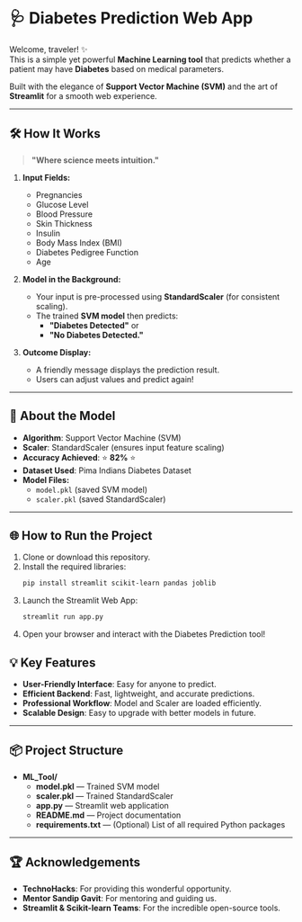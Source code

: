 # 🩺 Diabetes Prediction Web App

Welcome, traveler! ✨  
This is a simple yet powerful **Machine Learning tool** that predicts whether a patient may have **Diabetes** based on medical parameters.

Built with the elegance of **Support Vector Machine (SVM)** and the art of **Streamlit** for a smooth web experience.

---

## 🛠️ How It Works

> **"Where science meets intuition."**

1. **Input Fields:**
   - Pregnancies
   - Glucose Level
   - Blood Pressure
   - Skin Thickness
   - Insulin
   - Body Mass Index (BMI)
   - Diabetes Pedigree Function
   - Age

2. **Model in the Background:**
   - Your input is pre-processed using **StandardScaler** (for consistent scaling).
   - The trained **SVM model** then predicts:
     - **"Diabetes Detected"** or
     - **"No Diabetes Detected."**

3. **Outcome Display:**
   - A friendly message displays the prediction result.
   - Users can adjust values and predict again!

---

## 🎯 About the Model

- **Algorithm**: Support Vector Machine (SVM)
- **Scaler**: StandardScaler (ensures input feature scaling)
- **Accuracy Achieved**: ⭐ **82%** ⭐
- **Dataset Used**: Pima Indians Diabetes Dataset
- **Model Files:**
  - `model.pkl` (saved SVM model)
  - `scaler.pkl` (saved StandardScaler)

---

## 🌐 How to Run the Project

1. Clone or download this repository.
2. Install the required libraries:
   ```bash
   pip install streamlit scikit-learn pandas joblib
3. Launch the Streamlit  Web App:
   ```bash
   streamlit run app.py
4. Open your browser and interact with the Diabetes Prediction tool!

## 💡 Key Features

- **User-Friendly Interface**: Easy for anyone to predict.
- **Efficient Backend**: Fast, lightweight, and accurate predictions.
- **Professional Workflow**: Model and Scaler are loaded efficiently.
- **Scalable Design**: Easy to upgrade with better models in future.

---

## 📦 Project Structure

- **ML_Tool/**
  - **model.pkl** — Trained SVM model
  - **scaler.pkl** — Trained StandardScaler
  - **app.py** — Streamlit web application
  - **README.md** — Project documentation
  - **requirements.txt** — (Optional) List of all required Python packages


---

## 🏆 Acknowledgements

- **TechnoHacks**: For providing this wonderful opportunity.
- **Mentor Sandip Gavit**: For mentoring and guiding us.
- **Streamlit & Scikit-learn Teams**: For the incredible open-source tools.


